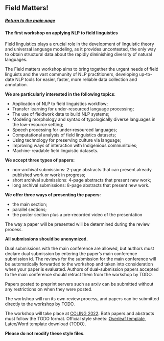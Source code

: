<script>document.title = "Field Matters | Call for papers";</script>

## Field Matters! 
##### [Return to the main page](https://field-matters.github.io/)
#### The first workshop on applying NLP to field linguistics

Field linguistics plays a crucial role in the development of linguistic theory and universal language modeling, as it provides uncontested, the only way to obtain structural data about the rapidly diminishing diversity of natural languages.

The Field matters workshop aims to bring together the urgent needs of field linguists and the vast community of NLP practitioners, developing up-to-date NLP tools for easier, faster, more reliable data collection and annotation.

**We are particularly interested in the following topics:**
+ Application of NLP to field linguistics workflow;
+ Transfer learning for under-resourced language processing;
+ The use of fieldwork data to build NLP systems;
+ Modeling morphology and syntax of typologically diverse languages in the low-resource setting;
+ Speech processing for under-resourced languages;
+ Computational analysis of field linguistics datasets;
+ Using technology for preserving culture via language;
+ Improving ways of interaction with Indigenious communituies;
+ Machine-readable field linguistic datasets.

**We accept three types of papers:**
+ non-archival submissions: 2-page abstracts that can present already published work or work in progress;
+ short archival submissions: 4-page abstracts that present new work;
+ long archival submissions: 8-page abstracts that present new work.

**We offer three ways of presenting the papers:**
+ the main section;
+ parallel sections;
+ the poster section plus a pre-recorded video of the presentation

The way a paper will be presented will be determined during the review process.

**All submissions should be anonymized.**

Dual submissions with the main conference are allowed, but authors must declare dual submission by entering the paper’s main conference submission id. The reviews for the submission for the main conference will be automatically forwarded to the workshop and taken into consideration when your paper is evaluated. Authors of dual-submission papers accepted to the main conference should retract them from the workshop by TODO.

Papers posted to preprint servers such as arxiv can be submitted without any restrictions on when they were posted.

The workshop will run its own review process, and papers can be submitted directly to the workshop by TODO.

The workshop will take place at [COLING 2022](https://coling2022.org/).
Both papers and abstracts must follow the TODO format. Official style sheets: [Overleaf template](https://ru.overleaf.com/latex/templates/coling-2020/hfdgccxjkzqb), Latex/Word template download (TODO).

**Please do not modify these style files.**

